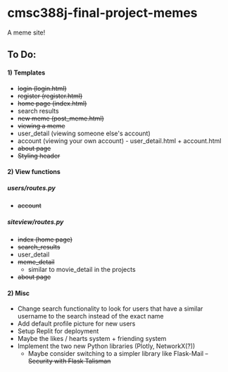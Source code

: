 # cmsc388j-final-project-memes
 A meme site!

## To Do:
#### 1) Templates
- ~~login (login.html)~~
- ~~register (register.html)~~
- ~~home page (index.html)~~
- search results
- ~~new meme (post_meme.html)~~
- ~~viewing a meme~~
- user_detail (viewing someone else's account)
- account (viewing your own account) - user_detail.html + account.html
- ~~about page~~
- ~~Styling header~~

#### 2) View functions
##### users/routes.py

- ~~account~~

##### siteview/routes.py

- ~~index (home page)~~
- ~~search_results~~
- user_detail
- ~~meme_detail~~
  - similar to movie_detail in the projects
- ~~about page~~

#### 2) Misc

- Change search functionality to look for users that have a similar username to the search instead of the exact name
- Add default profile picture for new users
- Setup Replit for deployment
- Maybe the likes / hearts system + friending system
- Implement the two new Python libraries (Plotly, NetworkX(?))
  - Maybe consider switching to a simpler library like Flask-Mail
~~- Security with Flask Talisman~~
